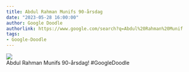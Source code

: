 ```yaml
---
title: Abdul Rahman Munifs 90-årsdag
date: "2023-05-28 16:00:00"
author: Google Doodle
authorlink: https://www.google.com/search?q=Abdul%20Rahman%20Munif
tags:
- Google-Doodle
---
```

<img src="https://www.google.com/logos/doodles/2023/abdul-rahman-munifs-90th-birthday-6753651837109876-l.png" referrerpolicy="no-referrer"><br>Abdul Rahman Munifs 90-årsdag! #GoogleDoodle